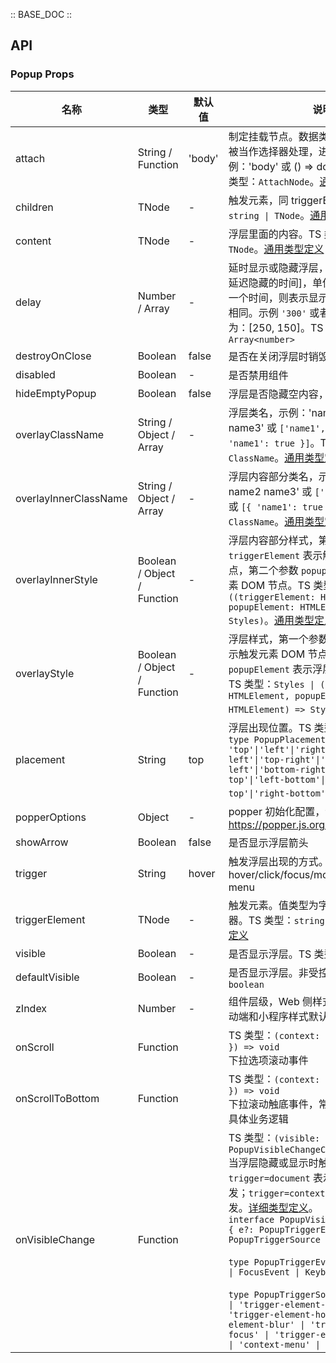 :: BASE_DOC ::

## API
### Popup Props

名称 | 类型 | 默认值 | 说明 | 必传
-- | -- | -- | -- | --
attach | String / Function | 'body' | 制定挂载节点。数据类型为 String 时，会被当作选择器处理，进行节点查询。示例：'body' 或 () => document.body。TS 类型：`AttachNode`。[通用类型定义](https://github.com/Tencent/tdesign-react/blob/develop/src/common.ts) | N
children | TNode | - | 触发元素，同 triggerElement。TS 类型：`string \| TNode`。[通用类型定义](https://github.com/Tencent/tdesign-react/blob/develop/src/common.ts) | N
content | TNode | - | 浮层里面的内容。TS 类型：`string \| TNode`。[通用类型定义](https://github.com/Tencent/tdesign-react/blob/develop/src/common.ts) | N
delay | Number / Array | - | 延时显示或隐藏浮层，[延迟显示的时间，延迟隐藏的时间]，单位：毫秒。如果只有一个时间，则表示显示和隐藏的延迟时间相同。示例 `'300'` 或者 `[200, 200]`。默认为：[250, 150]。TS 类型：`number \| Array<number>` | N
destroyOnClose | Boolean | false | 是否在关闭浮层时销毁浮层 | N
disabled | Boolean | - | 是否禁用组件 | N
hideEmptyPopup | Boolean | false | 浮层是否隐藏空内容，默认不隐藏 | N
overlayClassName | String / Object / Array | - | 浮层类名，示例：'name1 name2 name3' 或 `['name1', 'name2']` 或 `[{ 'name1': true }]`。TS 类型：`ClassName`。[通用类型定义](https://github.com/Tencent/tdesign-react/blob/develop/src/common.ts) | N
overlayInnerClassName | String / Object / Array | - | 浮层内容部分类名，示例：'name1 name2 name3' 或 `['name1', 'name2']` 或 `[{ 'name1': true }]`。TS 类型：`ClassName`。[通用类型定义](https://github.com/Tencent/tdesign-react/blob/develop/src/common.ts) | N
overlayInnerStyle | Boolean / Object / Function | - | 浮层内容部分样式，第一个参数 `triggerElement` 表示触发元素 DOM 节点，第二个参数 `popupElement` 表示浮层元素 DOM 节点。TS 类型：`Styles \| ((triggerElement: HTMLElement, popupElement: HTMLElement) => Styles)`。[通用类型定义](https://github.com/Tencent/tdesign-react/blob/develop/src/common.ts) | N
overlayStyle | Boolean / Object / Function | - | 浮层样式，第一个参数 `triggerElement` 表示触发元素 DOM 节点，第二个参数 `popupElement` 表示浮层元素 DOM 节点。TS 类型：`Styles \| ((triggerElement: HTMLElement, popupElement: HTMLElement) => Styles)`。[通用类型定义](https://github.com/Tencent/tdesign-react/blob/develop/src/common.ts) | N
placement | String | top | 浮层出现位置。TS 类型：`PopupPlacement` `type PopupPlacement = 'top'\|'left'\|'right'\|'bottom'\|'top-left'\|'top-right'\|'bottom-left'\|'bottom-right'\|'left-top'\|'left-bottom'\|'right-top'\|'right-bottom'`。[详细类型定义](https://github.com/Tencent/tdesign-react/blob/develop/src/popup/type.ts) | N
popperOptions | Object | - | popper 初始化配置，详情参考 https://popper.js.org/docs/ | N
showArrow | Boolean | false | 是否显示浮层箭头 | N
trigger | String | hover | 触发浮层出现的方式。可选项：hover/click/focus/mousedown/context-menu | N
triggerElement | TNode | - | 触发元素。值类型为字符串表示元素选择器。TS 类型：`string \| TNode`。[通用类型定义](https://github.com/Tencent/tdesign-react/blob/develop/src/common.ts) | N
visible | Boolean | - | 是否显示浮层。TS 类型：`boolean` | N
defaultVisible | Boolean | - | 是否显示浮层。非受控属性。TS 类型：`boolean` | N
zIndex | Number | - | 组件层级，Web 侧样式默认为 5500，移动端和小程序样式默认为 1500 | N
onScroll | Function |  | TS 类型：`(context: { e: WheelEvent }) => void`<br/>下拉选项滚动事件 | N
onScrollToBottom | Function |  | TS 类型：`(context: { e: WheelEvent }) => void`<br/>下拉滚动触底事件，常用于滚动到底执行具体业务逻辑 | N
onVisibleChange | Function |  | TS 类型：`(visible: boolean, context: PopupVisibleChangeContext) => void`<br/>当浮层隐藏或显示时触发，`trigger=document` 表示点击非浮层元素触发；`trigger=context-menu` 表示右击触发。[详细类型定义](https://github.com/Tencent/tdesign-react/blob/develop/src/popup/type.ts)。<br/>`interface PopupVisibleChangeContext { e?: PopupTriggerEvent; trigger?: PopupTriggerSource }`<br/><br/>`type PopupTriggerEvent = MouseEvent \| FocusEvent \| KeyboardEvent`<br/><br/>`type PopupTriggerSource = 'document' \| 'trigger-element-click' \| 'trigger-element-hover' \| 'trigger-element-blur' \| 'trigger-element-focus' \| 'trigger-element-mousedown' \| 'context-menu' \| 'keydown-esc'`<br/> | N
